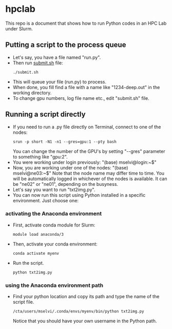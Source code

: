 # hpclab
This repo is a document that shows how to run Python codes in an HPC Lab under Slurm.

## Putting a script to the process queue
- Let's say, you have a file named "run.py".
- Then run [submit.sh](Queue/submit.sh) file:
  ```
  ./submit.sh
  ```
- This will queue your file (run.py) to process.
- When done, you fill find a file with a name like "1234-deep.out" in the working directory.
- To change gpu numbers, log file name etc., edit "submit.sh" file.

## Running a script directly
- If you need to run a .py file directly on Terminal, connect to one of the nodes:
  ```
  srun -p short -N1 -n1 --gres=gpu:1 --pty bash
  ```
  You can change the number of the GPU's by setting "--gres" parameter to something like "gpu:2".
- You were working under login previously:
  "(base) mselvi@login:~$"
- Now, you are working under one of the nodes:
  "(base) mselvi@ne03:~$"
  Note that the node name may differ time to time. You will be automatically logged in whichever of the nodes is available. It can be "ne02" or "ne01", depending on the busyness.
- Let's say you want to run "txt2img.py".
- You can now run this script using Python installed in a specific environment. Just choose one:

### activating the Anaconda environment
- First, activate conda module for Slurm:
  ```
  module load anaconda/3
  ```
- Then, activate your conda environment:
  ```
  conda activate myenv
  ```
- Run the script.
  ```
  python txt2img.py
  ```

### using the Anaconda environment path
- Find your python location and copy its path and type the name of the script file.
  ```
  /cta/users/mselvi/.conda/envs/myenv/bin/python txt2img.py
  ```
  Notice that you should have your own username in the Python path.

